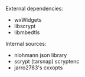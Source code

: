 
External dependencies:
* wxWidgets
* libscrypt
* libmbedtls

Internal sources:
* nlohmann json library
* scrypt (tarsnap) scryptenc
* jarro2783's cxxopts
